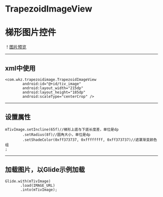 # TrapezoidImageView
梯形图片控件
================================

！[图片预览](https://github.com/FPhoenixCorneaE/TrapezoidImageView/blob/master/preview/preview.gif)

-----------------------------

xml中使用
----------
```
<com.wkz.trapezoidimage.TrapezoidImageView
        android:id="@+id/tiv_image"
        android:layout_width="215dp"
        android:layout_height="185dp"
        android:scaleType="centerCrop" />
```
--------------------

设置属性
--------------
```
mTivImage.setIncline(65f)//梯形上底与下底长度差，单位是dp
        .setRadius(8f)//圆角大小，单位是dp
        .setShadeColor(0xff373737, 0xffffffff, 0xff373737)//遮罩渐变颜色组
;
```
----------------

加载图片，以Glide示例加载
----------------
```
Glide.with(mTivImage)
       .load(IMAGE_URL)
       .into(mTivImage);
```
